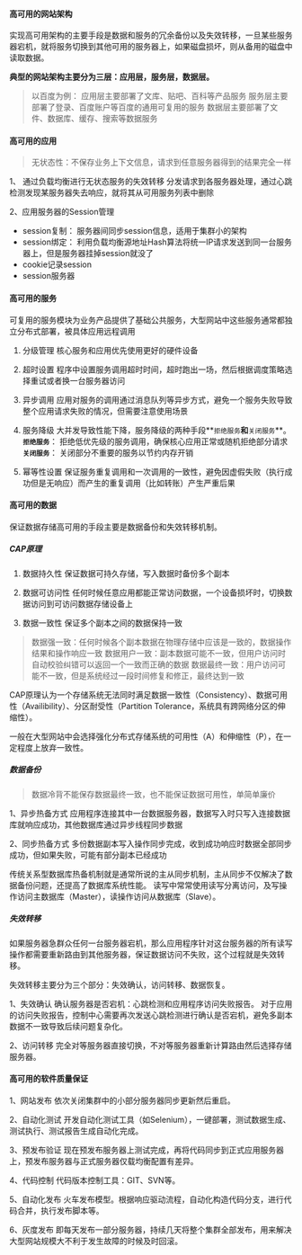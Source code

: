 #### 高可用的网站架构
实现高可用架构的主要手段是数据和服务的冗余备份以及失效转移，一旦某些服务器宕机，就将服务切换到其他可用的服务器上，如果磁盘损坏，则从备用的磁盘中读取数据。

**典型的网站架构主要分为三层：应用层，服务层，数据层。**

>以百度为例：
应用层主要部署了文库、贴吧、百科等产品服务
服务层主要部署了登录、百度账户等百度的通用可复用的服务
数据层主要部署了文件、数据库、缓存、搜索等数据服务

#### 高可用的应用
>无状态性：不保存业务上下文信息，请求到任意服务器得到的结果完全一样

1、 通过负载均衡进行无状态服务的失效转移
分发请求到各服务器处理，通过心跳检测发现某服务器失去响应，就将其从可用服务列表中删除

2、应用服务器的Session管理
- session复制： 服务器间同步session信息，适用于集群小的架构
- session绑定： 利用负载均衡源地址Hash算法将统一IP请求发送到同一台服务器上，但是服务器挂掉session就没了
- cookie记录session
- session服务器

#### 高可用的服务
可复用的服务模块为业务产品提供了基础公共服务，大型网站中这些服务通常都独立分布式部署，被具体应用远程调用

1. 分级管理
核心服务和应用优先使用更好的硬件设备

2. 超时设置
程序中设置服务调用超时时间，超时跑出一场，然后根据调度策略选择重试或者换一台服务器访问

3. 异步调用
应用对服务的调用通过消息队列等异步方式，避免一个服务失败导致整个应用请求失败的情况，但需要注意使用场景

4. 服务降级
大并发导致性能下降，服务降级的两种手段**`拒绝服务`**和**`关闭服务`**。
**`拒绝服务`**： 拒绝低优先级的服务调用，确保核心应用正常或随机拒绝部分请求
**`关闭服务`**： 关闭部分不重要的服务以节约内存开销

5. 幂等性设置
保证服务重复调用和一次调用的一致性，避免因虚假失败（执行成功但是无响应）而产生的重复调用（比如转账）产生严重后果


#### 高可用的数据
保证数据存储高可用的手段主要是数据备份和失效转移机制。

##### CAP原理

1. 数据持久性
保证数据可持久存储，写入数据时备份多个副本

2. 数据可访问性
任何时候任意应用都能正常访问数据，一个设备损坏时，切换数据访问到可访问数据存储设备上

3. 数据一致性
保证多个副本之间的数据保持一致
>数据强一致：任何时候各个副本数据在物理存储中应该是一致的，数据操作结果和操作响应一致
数据用户一致：副本数据可能不一致，但用户访问时自动校验纠错可以返回一个一致而正确的数据
数据最终一致：用户访问可能不一致，但是系统经过一段时间修复和修正，最终达到一致

CAP原理认为一个存储系统无法同时满足数据一致性（Consistency）、数据可用性（Availibility）、分区耐受性（Partition Tolerance，系统具有跨网络分区的伸缩性）。

一般在大型网站中会选择强化分布式存储系统的可用性（A）和伸缩性（P），在一定程度上放弃一致性。

##### 数据备份
>数据冷背不能保存数据最终一致，也不能保证数据可用性，单简单廉价

1、异步热备方式
应用程序连接其中一台数据服务器，数据写入时只写入连接数据库就响应成功，其他数据库通过异步线程同步数据

2、同步热备方式
多份数据副本写入操作同步完成，收到成功响应时数据全部同步成功，但如果失败，可能有部分副本已经成功

传统关系型数据库热备机制就是通常所说的主从同步机制，主从同步不仅解决了数据备份问题，还提高了数据库系统性能。
读写中常常使用读写分离访问，及写操作访问主数据库（Master），读操作访问从数据库（Slave）。

##### 失效转移
如果服务器急群众任何一台服务器宕机，那么应用程序针对这台服务器的所有读写操作都需要重新路由到其他服务器，保证数据访问不失败，这个过程就是失效转移。

失效转移主要分为三个部分：失效确认，访问转移、数据恢复。

1、失效确认
确认服务器是否宕机：心跳检测和应用程序访问失败报告。
对于应用的访问失败报告，控制中心需要再次发送心跳检测进行确认是否宕机，避免多副本数据不一致导致后续问题复杂化。

2、访问转移
完全对等服务器直接切换，不对等服务器重新计算路由然后选择存储服务器。

#### 高可用的软件质量保证
1、网站发布
依次关闭集群中的小部分服务器同步更新然后重启。

2、自动化测试
开发自动化测试工具（如Selenium），一键部署，测试数据生成、测试执行、测试报告生成自动化完成。

3、预发布验证
现在预发布服务器上测试完成，再将代码同步到正式应用服务器上，预发布服务器与正式服务器仅载均衡配置有差异。

4、代码控制
代码版本控制工具：GIT、SVN等。

5、自动化发布
火车发布模型。根据响应驱动流程，自动化构造代码分支，进行代码合并，执行发布脚本等。

6、灰度发布
即每天发布一部分服务器，持续几天将整个集群全部发布，用来解决大型网站规模大不利于发生故障的时候及时回滚。














